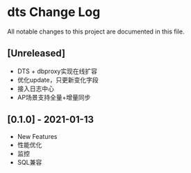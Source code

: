 # dts Change Log
All notable changes to this project are documented in this file.

## [Unreleased]
- DTS + dbproxy实现在线扩容
- 优化update，只更新变化字段
- 接入日志中心
- AP场景支持全量+增量同步


## [0.1.0] - 2021-01-13
+ New Features
+ 性能优化
+ 监控
+ SQL兼容
